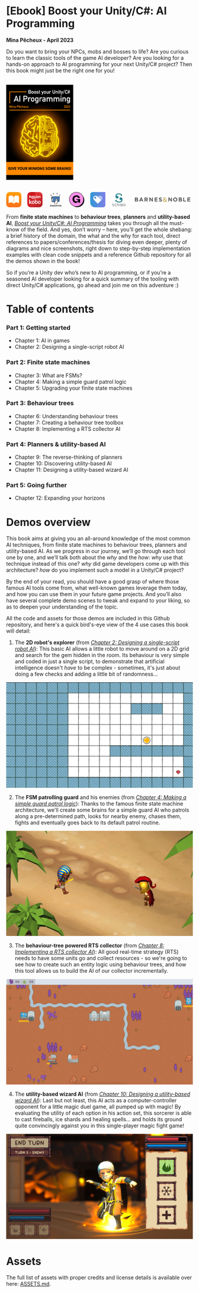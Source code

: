 # [Ebook] Boost your Unity/C#: AI Programming

**Mina Pêcheux - April 2023**

Do you want to bring your NPCs, mobs and bosses to life? Are you curious to learn the classic tools of the game AI developer? Are you looking for a hands-on approach to AI programming for your next Unity/C# project? Then this book might just be the right one for you!

<img style="height: 256px; width: auto; margin: 1rem 0;" src="doc/cover.png" />

<p style="display: flex; align-items: center; column-gap: 16px;">
    <a href="https://books.apple.com/us/book/id6447111384" target="_blank">
        <img src="./doc/apple.png" style="width: 64px; height: auto;" />
    </a>
    <a href="https://www.kobo.com/fr/en/ebook/ai-programming" target="_blank">
        <img src="./doc/kobo.png" style="width: 64px; height: auto;" />
    </a>
    <a href="https://www.smashwords.com/books/view/1372391" target="_blank">
        <img src="./doc/smashwords.jpg" style="width: 64px; height: auto;" />
    </a>
    <a href="https://mpecheux.gumroad.com/l/jxiyeu" target="_blank">
        <img src="./doc/gumroad.png" style="width: 64px; height: auto;" />
    </a>
    <a href="https://payhip.com/b/GQa0Y" target="_blank">
        <img src="./doc/payhip.png" style="width: 64px; height: auto;" />
    </a>
    <a href="https://www.scribd.com/book/635434212/AI-Programming-Boost-your-Unity-C" target="_blank">
        <img src="./doc/scribd.jpg" style="width: 64px; height: auto;" />
    </a>
    <a href="https://www.barnesandnoble.com/w/ai-programming-mina-p-cheux/1143297026?ean=2940166494191" target="_blank">
        <img src="./doc/barnes-noble.png" style="width: 256px; height: auto;" />
    </a>
</p>

From **finite state machines** to **behaviour trees**, **planners** and **utility-based AI**, <u>_Boost your Unity/C#: AI Programming_</u> takes you through all the must-know of the field. And yes, don’t worry – here, you’ll get the whole shebang: a brief history of the domain, the what and the why for each tool, direct references to papers/conferences/thesis for diving even deeper, plenty of diagrams and nice screenshots, right down to step-by-step implementation examples with clean code snippets and a reference Github repository for all the demos shown in the book!

So if you’re a Unity dev who’s new to AI programming, or if you’re a seasoned AI developer looking for a quick summary of the tooling with direct Unity/C# applications, go ahead and join me on this adventure :)

# Table of contents

### Part 1: Getting started
- Chapter 1: AI in games
- Chapter 2: Designing a single-script robot AI

### Part 2: Finite state machines

- Chapter 3: What are FSMs?
- Chapter 4: Making a simple guard patrol logic
- Chapter 5: Upgrading your finite state machines

### Part 3: Behaviour trees

- Chapter 6: Understanding behaviour trees
- Chapter 7: Creating a behaviour tree toolbox
- Chapter 8: Implementing a RTS collector AI

### Part 4: Planners & utility-based AI

- Chapter 9: The reverse-thinking of planners
- Chapter 10: Discovering utility-based AI
- Chapter 11: Designing a utility-based wizard AI

### Part 5: Going further

- Chapter 12: Expanding your horizons

# Demos overview

This book aims at giving you an all-around knowledge of the most common AI techniques, from finite state machines to behaviour trees, planners and utility-based AI. As we progress in our journey, we’ll go through each tool one by one, and we’ll talk both about the _why_ and the _how_: _why_ use that technique instead of this one? _why_ did game developers come up with this architecture? _how_ do you implement such a model in a Unity/C# project?

By the end of your read, you should have a good grasp of where those famous AI tools come from, what well-known games leverage them today, and how you can use them in your future game projects. And you’ll also have several complete demo scenes to tweak and expand to your liking, so as to deepen your understanding of the topic.

All the code and assets for those demos are included in this Github repository, and here's a quick bird's-eye view of the 4 use cases this book will detail:

1. The **2D robot's explorer** (from <u>_Chapter 2: Designing a single-script robot AI_</u>): This basic AI allows a little robot to move around on a 2D grid and search for the gem hidden in the room. Its behaviour is very simple and coded in just a single script, to demonstrate that artificial intelligence doesn't _have_ to be complex - sometimes, it's just about doing a few checks and adding a little bit of randomness...

<img src="doc/01_robot-ai.png" />

2. The **FSM patrolling guard** and his enemies (from <u>_Chapter 4: Making a simple guard patrol logic_</u>): Thanks to the famous finite state machine architecture, we'll create some brains for a simple guard AI who patrols along a pre-determined path, looks for nearby enemy, chases them, fights and eventually goes back to its default patrol routine.

<img src="doc/02_fsm-guard.png" />

3. The **behaviour-tree powered RTS collector** (from <u>_Chapter 8: Implementing a RTS collector AI_</u>): All good real-time strategy (RTS) needs to have some units go and collect resources - so we're going to see how to create such an entity logic using behaviour trees, and how this tool allows us to build the AI of our collector incrementally.

<img src="doc/03_bt-collector.png" />

4. The **utility-based wizard AI** (from <u>_Chapter 10: Designing a utility-based wizard AI_</u>): Last but not least, this AI acts as a computer-controller opponent for a little magic duel game, all pumped up with magic! By evaluating the utility of each option in his action set, this sorcerer is able to cast fireballs, ice shards and healing spells... and holds its ground quite convincingly against you in this single-player magic fight game!

<img src="doc/04_ubai-mage.png" />

# Assets

The full list of assets with proper credits and license details is available over here: [ASSETS.md](./ASSETS.md).

